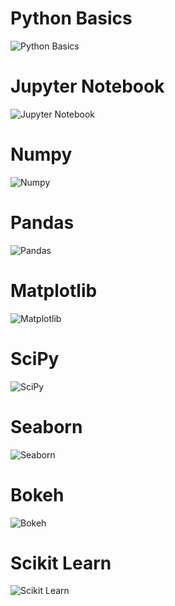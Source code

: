 # Python Basics

<img alt="Python Basics" src="./Cheat Sheets/Python Basics.jpg" />

</br>

# Jupyter Notebook

<img alt="Jupyter Notebook" src="./Cheat Sheets/Jupyter Notebook.jpg" />

</br>

# Numpy

<img alt="Numpy" src="./Cheat Sheets/Numpy.jpg" />

</br>

# Pandas

<img alt="Pandas" src="./Cheat Sheets/Pandas.jpg" />

</br>

# Matplotlib

<img alt="Matplotlib" src="./Cheat Sheets/Matplotlib.jpg" />

</br>

# SciPy

<img alt="SciPy" src="./Cheat Sheets/SciPy.jpg" />

</br>

# Seaborn

<img alt="Seaborn" src="./Cheat Sheets/Seaborn.jpg" />

</br>

# Bokeh

<img alt="Bokeh" src="./Cheat Sheets/Bokeh.jpg" />

</br>

# Scikit Learn

<img alt="Scikit Learn" src="./Cheat Sheets/Scikit Learn.jpg" />
